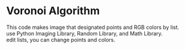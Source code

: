 # Voronoi Algorithm   
This code makes image that designated points and RGB colors by list.  
use Python Imaging Library, Random Library, and Math Library.  
edit lists, you can change points and colors.
